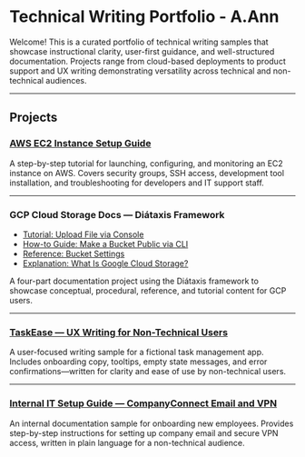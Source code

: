 # Technical Writing Portfolio - A.Ann

Welcome! This is a curated portfolio of technical writing samples that showcase instructional clarity, user-first guidance, and well-structured documentation. Projects range from cloud-based deployments to product support and UX writing demonstrating versatility across technical and non-technical audiences.

---

## Projects

### [AWS EC2 Instance Setup Guide](aws-ec2-setup-guide/README.md) 
A step-by-step tutorial for launching, configuring, and monitoring an EC2 instance on AWS. Covers security groups, SSH access, development tool installation, and troubleshooting for developers and IT support staff.

---

### GCP Cloud Storage Docs — Diátaxis Framework

- [Tutorial: Upload File via Console](gcp-cloud-storage-tutorial/README.md)  
- [How-to Guide: Make a Bucket Public via CLI](gcp-cloud-storage-how-to/README.md)  
- [Reference: Bucket Settings](gcp-cloud-storage-reference/README.md)  
- [Explanation: What Is Google Cloud Storage?](gcp-cloud-storage-explanation/README.md)

A four-part documentation project using the Diátaxis framework to showcase conceptual, procedural, reference, and tutorial content for GCP users.

---

### [TaskEase — UX Writing for Non-Technical Users](taskease-ux-guide/README.md)  
A user-focused writing sample for a fictional task management app. Includes onboarding copy, tooltips, empty state messages, and error confirmations—written for clarity and ease of use by non-technical users.

---

### [Internal IT Setup Guide — CompanyConnect Email and VPN](companyconnect-it-setup-guide/README.md)  
An internal documentation sample for onboarding new employees. Provides step-by-step instructions for setting up company email and secure VPN access, written in plain language for a non-technical audience.
